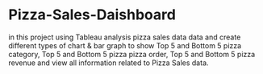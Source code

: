 # Pizza-Sales-Daishboard
in this project using Tableau analysis pizza sales data data and create different types of chart &amp; bar graph to show Top 5 and  Bottom 5 pizza category, Top 5 and  Bottom 5 pizza pizza order, Top 5 and  Bottom 5 pizza revenue  and view all information related to Pizza Sales data.

